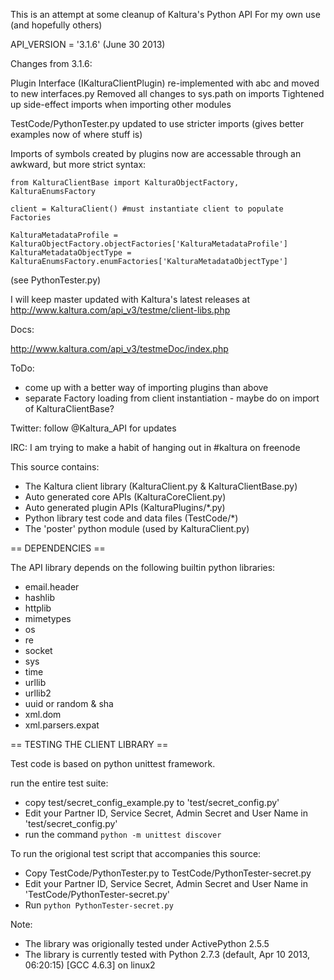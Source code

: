 This is an attempt at some cleanup of Kaltura's Python API
For my own use (and hopefully others)

API_VERSION = '3.1.6'  (June 30 2013)

Changes from 3.1.6:

Plugin Interface (IKalturaClientPlugin) re-implemented with abc and moved to new interfaces.py
Removed all changes to sys.path on imports
Tightened up side-effect imports when importing other modules

TestCode/PythonTester.py updated to use stricter imports (gives better examples now of where stuff is)

Imports of symbols created by plugins now are accessable through an awkward, but more strict syntax:

    from KalturaClientBase import KalturaObjectFactory, KalturaEnumsFactory
  
    client = KalturaClient() #must instantiate client to populate Factories
  
    KalturaMetadataProfile = KalturaObjectFactory.objectFactories['KalturaMetadataProfile']
    KalturaMetadataObjectType = KalturaEnumsFactory.enumFactories['KalturaMetadataObjectType']

  
  (see PythonTester.py)
  

I will keep master updated with Kaltura's latest releases at http://www.kaltura.com/api_v3/testme/client-libs.php

Docs:

http://www.kaltura.com/api_v3/testmeDoc/index.php

ToDo:
 -  come up with a better way of importing plugins than above
 -  separate Factory loading from client instantiation - maybe do on import of KalturaClientBase?


Twitter:
follow @Kaltura_API for updates

IRC:
I am trying to make a habit of hanging out in #kaltura on freenode

This source contains:
 - The Kaltura client library (KalturaClient.py & KalturaClientBase.py)
 - Auto generated core APIs (KalturaCoreClient.py)
 - Auto generated plugin APIs (KalturaPlugins/*.py)
 - Python library test code and data files (TestCode/*)
 - The 'poster' python module (used by KalturaClient.py)

== DEPENDENCIES ==

The API library depends on the following builtin python libraries:
 - email.header
 - hashlib
 - httplib
 - mimetypes
 - os
 - re
 - socket
 - sys
 - time
 - urllib
 - urllib2
 - uuid or random & sha
 - xml.dom
 - xml.parsers.expat
 
== TESTING THE CLIENT LIBRARY ==

Test code is based on python unittest framework.

run the entire test suite:
 - copy test/secret_config_example.py to 'test/secret_config.py'
 - Edit your Partner ID, Service Secret, Admin Secret and User Name in 'test/secret_config.py'
 - run the command `python -m unittest discover`
 
  
To run the origional test script that accompanies this source:
 - Copy TestCode/PythonTester.py to TestCode/PythonTester-secret.py
 - Edit your Partner ID, Service Secret, Admin Secret and User Name in 'TestCode/PythonTester-secret.py'
 - Run `python PythonTester-secret.py`

Note: 
 - The library was origionally tested under ActivePython 2.5.5
 - The library is currently tested with Python 2.7.3 (default, Apr 10 2013, 06:20:15) [GCC 4.6.3] on linux2

